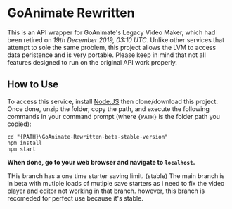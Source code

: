 # GoAnimate Rewritten
This is an API wrapper for GoAnimate's Legacy Video Maker, which had been retired on *19th December 2019, 03:10 UTC*.	Unlike other services that attempt to sole the same problem, this project allows the LVM to access data peristence and is very portable.  Please keep in mind that not all features designed to run on the original API work properly.
## How to Use
To access this service, install [Node.JS](https://nodejs.org/en/) then clone/download this project.	Once done, unzip the folder, copy the path, and execute the following commands in your command prompt (where `{PATH}` is the folder path you copied):
```console
cd "{PATH}\GoAnimate-Rewritten-beta-stable-version"
npm install
npm start
```
**When done, go to your web browser and navigate to `localhost`.**

THis branch has a one time starter saving limit. (stable) The main branch is in beta with mutiple loads of mutiple save starters as i need to fix the video player and editor not
working in that branch. however, this branch is recomeded for perfect use because it's stable.

